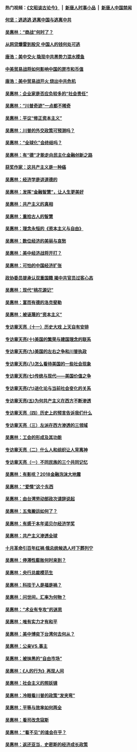 #### 热门视频：[《文昭谈古论今》](https://github.com/gfw-breaker/wenzhao/blob/master/README.md?t=10231833) &nbsp;|&nbsp; [新唐人时事小品](https://github.com/gfw-breaker/ntdtv-comedy/blob/master/README.md?t=10231833) &nbsp;|&nbsp; [新唐人中国禁闻](https://github.com/gfw-breaker/ntdtv-news/blob/master/README.md?t=10231833)

#### [何坚：逃逃逃 逃离中国与逃离中共](../pages/nsc423/n10592891.md?t=10231833) 

#### [吴惠林：“商战”何时了？](../pages/nsc423/n10573558.md?t=10231833) 

#### [从网贷爆雷到股灾 中国人的钱何处可逃](../pages/nsc423/n10572800.md?t=10231833) 

#### [唐浩：美中交火 隐现中共黑势力混水摸鱼](../pages/nsc423/n10544040.md?t=10231833) 

#### [中美贸易战将如何影响中国的房市和币值](../pages/nsc423/n10543697.md?t=10231833) 

#### [唐浩：美中贸易战开火 烧出中共危机](../pages/nsc423/n10540126.md?t=10231833) 

#### [吴惠林：企业家是否应负较多的“社会责任”](../pages/nsc423/n10535022.md?t=10231833) 

#### [吴惠林：“川普奇迹”一点都不稀奇](../pages/nsc423/n10512808.md?t=10231833) 

#### [吴惠林：平议“修正资本主义”](../pages/nsc423/n10495724.md?t=10231833) 

#### [吴惠林：川普的外交政策可预测吗？](../pages/nsc423/n10462387.md?t=10231833) 

#### [吴惠林：“全球化”会终结吗？](../pages/nsc423/n10452838.md?t=10231833) 

#### [吴惠林：有“德”才能走向民主化金融创新之路](../pages/nsc423/n10432292.md?t=10231833) 

#### [获奖作家：这共产主义是一种癌](../pages/nsc423/n10431541.md?t=10231833) 

#### [吴惠林：经济学是讲道德的](../pages/nsc423/n10398014.md?t=10231833) 

#### [吴惠林：发挥“金融智慧”，让人生更美好](../pages/nsc423/n10375019.md?t=10231833) 

#### [吴惠林：共产主义的真相](../pages/nsc423/n10351394.md?t=10231833) 

#### [吴惠林：重拾古人的智慧](../pages/nsc423/n10337691.md?t=10231833) 

#### [吴惠林：理念永恒的《资本主义与自由》](../pages/nsc423/n10316274.md?t=10231833) 

#### [吴惠林：数位经济的美丽与哀愁](../pages/nsc423/n10292946.md?t=10231833) 

#### [吴惠林：美中经济战将开打？](../pages/nsc423/n10258825.md?t=10231833) 

#### [吴惠林：可怕的中国经济扩张](../pages/nsc423/n10219147.md?t=10231833) 

#### [政协委员提承认双重国籍 揭中共官员过客心态](../pages/nsc423/n10208809.md?t=10231833) 

#### [吴惠林：现代“桃花源记”](../pages/nsc423/n10185234.md?t=10231833) 

#### [吴惠林：富而有德的洛克斐勒](../pages/nsc423/n10142264.md?t=10231833) 

#### [吴惠林：被诬蔑的“资本主义”](../pages/nsc423/n10124816.md?t=10231833) 

#### [专访章天亮（十一）历史大戏 上天自有安排](../pages/nsc423/n10094905.md?t=10231833) 

#### [专访章天亮(十)美国的繁荣与建国理念的联系](../pages/nsc423/n10094899.md?t=10231833) 

#### [专访章天亮(九)美国的左右之争和川普执政](../pages/nsc423/n10094889.md?t=10231833) 

#### [专访章天亮(八)怎么看待美国的一些社会现象](../pages/nsc423/n10094857.md?t=10231833) 

#### [专访章天亮(七)传统与现代——美国价值之争](../pages/nsc423/n10093140.md?t=10231833) 

#### [专访章天亮(六)进化论与当前社会变化的关系](../pages/nsc423/n10092036.md?t=10231833) 

#### [专访章天亮(五)为何共产主义在西方不断渗透](../pages/nsc423/n10083620.md?t=10231833) 

#### [专访章天亮（四）历史上的预言告诉我们什么](../pages/nsc423/n10083606.md?t=10231833) 

#### [专访章天亮（三）左派在西方渗透的三领域](../pages/nsc423/n10081115.md?t=10231833) 

#### [吴惠林：工会的形成及其功能](../pages/nsc423/n10080633.md?t=10231833) 

#### [专访章天亮（二）什么人和组织让人背离神](../pages/nsc423/n10076637.md?t=10231833) 

#### [专访章天亮（一）不同民族的三个共同记忆](../pages/nsc423/n10074188.md?t=10231833) 

#### [吴惠林：有影呒？2018金融泡沫大地震](../pages/nsc423/n10040534.md?t=10231833) 

#### [吴惠林：“爱情”这个东西](../pages/nsc423/n10019423.md?t=10231833) 

#### [吴惠林：由台湾劳动部政次请辞说起](../pages/nsc423/n9979679.md?t=10231833) 

#### [吴惠林：五鬼搬运如何了？](../pages/nsc423/n9925338.md?t=10231833) 

#### [吴惠林：有感于本年诺贝尔经济学奖](../pages/nsc423/n9871883.md?t=10231833) 

#### [吴惠林：共产主义渗透全球](../pages/nsc423/n9812748.md?t=10231833) 

#### [十月革命引百年红祸 俄总统候选人吁下葬列宁](../pages/nsc423/n9810182.md?t=10231833) 

#### [吴惠林：停滞性膨胀何时来到？](../pages/nsc423/n9764136.md?t=10231833) 

#### [吴惠林：央行总裁模范生](../pages/nsc423/n9728134.md?t=10231833) 

#### [吴惠林：科技于人是福是祸？](../pages/nsc423/n9672982.md?t=10231833) 

#### [吴惠林：问世间，汇率为何物？](../pages/nsc423/n9621788.md?t=10231833) 

#### [吴惠林：“术业有专攻”的迷思](../pages/nsc423/n9580363.md?t=10231833) 

#### [吴惠林：唯有实力才有和平](../pages/nsc423/n9529599.md?t=10231833) 

#### [吴惠林：美中博奕下台湾何去何从？](../pages/nsc423/n9483598.md?t=10231833) 

#### [吴惠林：公亲VS.事主](../pages/nsc423/n9425637.md?t=10231833) 

#### [吴惠林：被抹黑的“自由市场”](../pages/nsc423/n9351545.md?t=10231833) 

#### [吴惠林：《人的行为》再现人间](../pages/nsc423/n9296339.md?t=10231833) 

#### [吴惠林：社会主义的照妖镜](../pages/nsc423/n9243460.md?t=10231833) 

#### [吴惠林：冷眼看川普的政策“发夹弯”](../pages/nsc423/n9120684.md?t=10231833) 

#### [吴惠林：平等与效率如何两全](../pages/nsc423/n9075430.md?t=10231833) 

#### [吴惠林：看司改念寇斯](../pages/nsc423/n9024915.md?t=10231833) 

#### [吴惠林：“看不见”的谁会在乎？](../pages/nsc423/n8977488.md?t=10231833) 

#### [吴惠林：返还亚当．史密斯的经济成长政策](../pages/nsc423/n8931896.md?t=10231833) 

